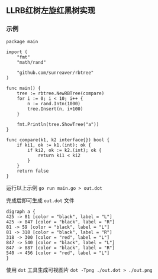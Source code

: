 ## LLRB红树左旋红黑树实现

### 示例

```golang
package main

import (
	"fmt"
	"math/rand"

	"github.com/sunreaver/rbtree"
)

func main() {
	tree := rbtree.NewRBTree(compare)
	for i := 0; i < 10; i++ {
		n := rand.Intn(1000)
		tree.Insert(n, i+100)
	}

	fmt.Println(tree.ShowTree("a"))
}

func compare(k1, k2 interface{}) bool {
	if ki1, ok := k1.(int); ok {
		if ki2, ok := k2.(int); ok {
			return ki1 < ki2
		}
	}
	return false
}
```

运行以上示例 `go run main.go > out.dot`

完成后即可生成 `out.dot` 文件

```
digraph a {
425 -> 81 [color = "black", label = "L"]
425 -> 847 [color = "black", label = "R"]
81 -> 59 [color = "black", label = "L"]
81 -> 318 [color = "black", label = "R"]
318 -> 300 [color = "red", label = "L"]
847 -> 540 [color = "black", label = "L"]
847 -> 887 [color = "black", label = "R"]
540 -> 456 [color = "red", label = "L"]
}
```

使用 `dot` 工具生成可视图片 `dot -Tpng ./out.dot > ./out.png`


